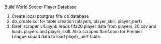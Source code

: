 
Build World Soccer Player Database

1. Create local postgres fifa_db database
2. db_create.sql for table creation (players, player_skill, player_perf)
3. fbref_scraper_v4.ipynb reads fifa20 player data from players_20.csv and loads players and player_skill.  Also scrapes fbref.com for Premier League squad data to load player_perf table.
